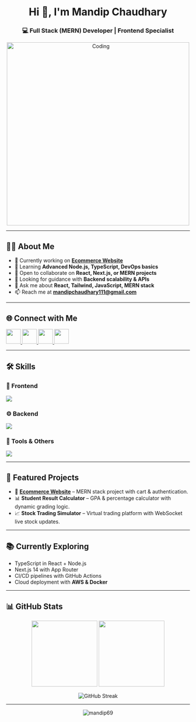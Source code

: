 <h1 align="center">Hi 👋, I'm Mandip Chaudhary</h1>
<h3 align="center">💻 Full Stack (MERN) Developer | Frontend Specialist</h3>

<p align="center">
  <img src="https://i.giphy.com/media/mTPjPA6SSXgTsnZ1Dh/giphy.gif" alt="Coding" width="500"/>
</p>

---

## 👨‍💻 About Me  
- 🔭 Currently working on **[Ecommerce Website](https://github.com/Mandip69/Ecommerce-Website)**  
- 🌱 Learning **Advanced Node.js, TypeScript, DevOps basics**  
- 👯 Open to collaborate on **React, Next.js, or MERN projects**  
- 🤝 Looking for guidance with **Backend scalability & APIs**  
- 💬 Ask me about **React, Tailwind, JavaScript, MERN stack**  
- 📫 Reach me at **mandipchaudhary111@gmail.com**

---

## 🌐 Connect with Me  
<p align="left">
  <a href="https://www.linkedin.com/in/mandip-chaudhary-3a7b18231/" target="blank">
    <img src="https://skillicons.dev/icons?i=linkedin" height="40"/>
  </a>
  <a href="https://www.facebook.com/mandip.mandipmandip/" target="blank">
    <img src="https://skillicons.dev/icons?i=facebook" height="40"/>
  </a>
  <a href="https://www.instagram.com/mandip_chaudhary_/" target="blank">
    <img src="https://skillicons.dev/icons?i=instagram" height="40"/>
  </a>
  <a href="mailto:mandipchaudhary111@gmail.com" target="blank">
    <img src="https://skillicons.dev/icons?i=gmail" height="40"/>
  </a>
</p>

---

## 🛠️ Skills  

### 🚀 Frontend  
<p>
  <img src="https://skillicons.dev/icons?i=html,css,js,ts,react,nextjs,redux,tailwind,bootstrap,figma,xd" />
</p>

### ⚙️ Backend  
<p>
  <img src="https://skillicons.dev/icons?i=nodejs,express,mongodb,mysql,postgres" />
</p>

### 🧰 Tools & Others  
<p>
  <img src="https://skillicons.dev/icons?i=git,github,vercel,netlify,docker,postman,vscode,photoshop" />
</p>

---

## 📌 Featured Projects  
- 🛒 **[Ecommerce Website](https://github.com/Mandip69/Ecommerce-Website)** – MERN stack project with cart & authentication.  
- 📊 **Student Result Calculator** – GPA & percentage calculator with dynamic grading logic.  
- 📈 **Stock Trading Simulator** – Virtual trading platform with WebSocket live stock updates.  

---

## 📚 Currently Exploring  
- TypeScript in React + Node.js  
- Next.js 14 with App Router  
- CI/CD pipelines with GitHub Actions  
- Cloud deployment with **AWS & Docker**  

---

## 📊 GitHub Stats  
<p align="center">
  <img src="https://github-readme-stats.vercel.app/api?username=mandip69&show_icons=true&theme=tokyonight" height="180"/>
  <img src="https://github-readme-stats.vercel.app/api/top-langs?username=mandip69&show_icons=true&locale=en&layout=compact&theme=tokyonight" height="180"/>
</p>

<p align="center">
  <img src="https://github-readme-streak-stats.herokuapp.com/?user=mandip69&theme=tokyonight" alt="GitHub Streak"/>
</p>

---

<p align="center">
  <img src="https://komarev.com/ghpvc/?username=mandip69&label=Profile%20Views&color=0e75b6&style=flat" alt="mandip69"/>
</p>
